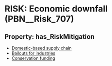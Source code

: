 # RISK: __Economic downfall__ (PBN__Risk_707)

## Property: has_RiskMitigation

* [Domestic-based supply chain](PBN__RiskMitigation_978)
* [Bailouts for industries](PBN__RiskMitigation_979)
* [Conservation funding](PBN__RiskMitigation_980)


